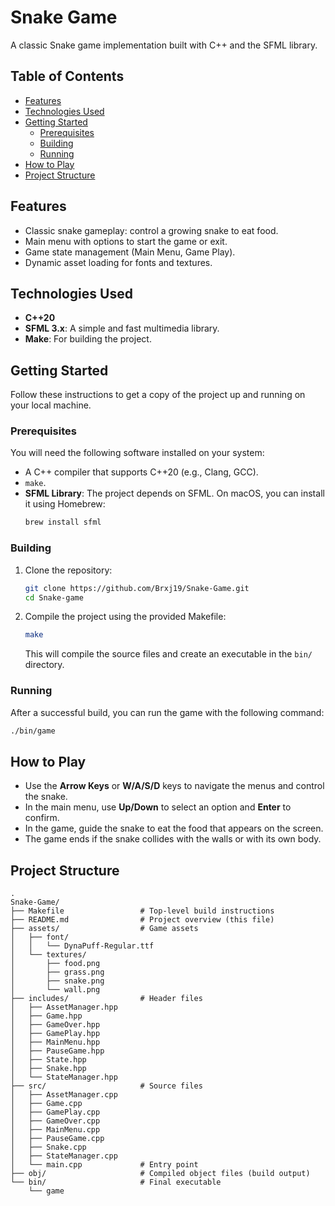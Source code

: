 # Snake Game

A classic Snake game implementation built with C++ and the SFML library.

## Table of Contents

- [Features](#features)
- [Technologies Used](#technologies-used)
- [Getting Started](#getting-started)
  - [Prerequisites](#prerequisites)
  - [Building](#building)
  - [Running](#running)
- [How to Play](#how-to-play)
- [Project Structure](#project-structure)

## Features

-   Classic snake gameplay: control a growing snake to eat food.
-   Main menu with options to start the game or exit.
-   Game state management (Main Menu, Game Play).
-   Dynamic asset loading for fonts and textures.

## Technologies Used

-   **C++20**
-   **SFML 3.x**: A simple and fast multimedia library.
-   **Make**: For building the project.

## Getting Started

Follow these instructions to get a copy of the project up and running on your local machine.

### Prerequisites

You will need the following software installed on your system:

-   A C++ compiler that supports C++20 (e.g., Clang, GCC).
-   `make`.
-   **SFML Library**: The project depends on SFML. On macOS, you can install it using Homebrew:
    ```sh
    brew install sfml
    ```

### Building

1.  Clone the repository:
    ```sh
    git clone https://github.com/Brxj19/Snake-Game.git
    cd Snake-game
    ```

2.  Compile the project using the provided Makefile:
    ```sh
    make
    ```
    This will compile the source files and create an executable in the `bin/` directory.

### Running

After a successful build, you can run the game with the following command:

```sh
./bin/game
```

## How to Play

-   Use the **Arrow Keys** or **W/A/S/D** keys to navigate the menus and control the snake.
-   In the main menu, use **Up/Down** to select an option and **Enter** to confirm.
-   In the game, guide the snake to eat the food that appears on the screen.
-   The game ends if the snake collides with the walls or with its own body.

## Project Structure

```
.
Snake-Game/
├── Makefile                 # Top-level build instructions
├── README.md                # Project overview (this file)
├── assets/                  # Game assets
│   ├── font/
│   │   └── DynaPuff-Regular.ttf
│   └── textures/
│       ├── food.png
│       ├── grass.png
│       ├── snake.png
│       └── wall.png
├── includes/                # Header files
│   ├── AssetManager.hpp
│   ├── Game.hpp
│   ├── GameOver.hpp
│   ├── GamePlay.hpp
│   ├── MainMenu.hpp
│   ├── PauseGame.hpp
│   ├── State.hpp
│   ├── Snake.hpp
│   └── StateManager.hpp
├── src/                     # Source files
│   ├── AssetManager.cpp
│   ├── Game.cpp
│   ├── GamePlay.cpp
│   ├── GameOver.cpp
│   ├── MainMenu.cpp
│   ├── PauseGame.cpp
│   ├── Snake.cpp
│   ├── StateManager.cpp
│   └── main.cpp             # Entry point
├── obj/                     # Compiled object files (build output)
└── bin/                     # Final executable
    └── game
